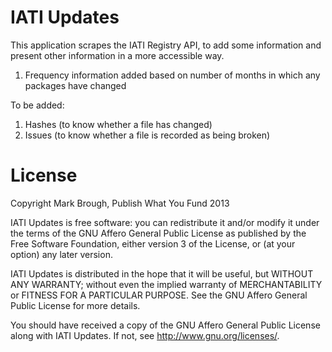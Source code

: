 # IATI Updates

This application scrapes the IATI Registry API, to add some information and present other information in a more accessible way.

1) Frequency information added based on number of months in which any packages have changed

To be added:

1) Hashes (to know whether a file has changed)
2) Issues (to know whether a file is recorded as being broken)

# License

Copyright Mark Brough, Publish What You Fund 2013

IATI Updates is free software: you can redistribute it and/or modify
it under the terms of the GNU Affero General Public License as published by
the Free Software Foundation, either version 3 of the License, or
(at your option) any later version.

IATI Updates is distributed in the hope that it will be useful,
but WITHOUT ANY WARRANTY; without even the implied warranty of
MERCHANTABILITY or FITNESS FOR A PARTICULAR PURPOSE.  See the
GNU Affero General Public License for more details.

You should have received a copy of the GNU Affero General Public License
along with IATI Updates.  If not, see <http://www.gnu.org/licenses/>.

